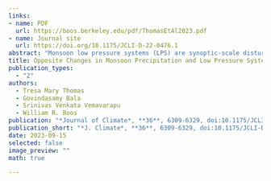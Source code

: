 ```yaml
---
links:
- name: PDF
  url: https://boos.berkeley.edu/pdf/ThomasEtAl2023.pdf
- name: Journal site
  url: https://doi.org/10.1175/JCLI-D-22-0476.1
abstract: "Monsoon low pressure systems (LPS) are synoptic-scale disturbances that form along the quasi-stationary trough of the larger-scale South Asian summer monsoon, producing a large fraction of total monsoon precipitation. Here, we use an Earth system model to investigate the influence of Tibetan and Himalayan orography (THO) on mean monsoon strength and LPS activity. The influence of THO height on LPS activity has not been investigated before. The model simulates decreased mean monsoon circulation and precipitation when THO is removed, but the number of LPS and the meridional extent of LPS activity increase; this is an unexpected, important finding given that LPS are principal rain-bearing systems of the monsoon. The decreased mean monsoon circulation and precipitation on removal of THO are attributed to enhanced mixing of dry extratropical air into the humid monsoon domain, as demonstrated by prior studies. The increase in LPS frequency and the meridional extent of LPS activity is attributed to the increase in magnitude and meridional extent of the low-level meridional shear of zonal wind, which previous work showed amplifies LPS through barotropic growth. Specifically, as monsoon precipitation decreases, the sensible heat-driven low-level trough intensifies and shifts equatorward; this strengthens the shear zone in which LPS grow. Conversely, increasing THO height decreases the magnitude and meridional extent of cyclonic shear over India, decreasing LPS frequency and the spatial extent of LPS activity while increasing total monsoon precipitation. These results demonstrate that LPS activity and total monsoon rainfall can undergo large, opposing changes in response to imposed forcings."
title: Opposite Changes in Monsoon Precipitation and Low Pressure System Frequency in Response to Orographic Forcing
publication_types:
  - "2"
authors:
  - Tresa Mary Thomas
  - Govindasamy Bala
  - Srinivas Venkata Vemavarapu
  - William R. Boos
publication: "*Journal of Climate*, **36**, 6309-6329, doi:10.1175/JCLI-D-22-0476.1"
publication_short: "*J. Climate*, **36**, 6309-6329, doi:10.1175/JCLI-D-22-0476.1"
date: 2023-09-15
selected: false
image_preview: ""
math: true

---
```

